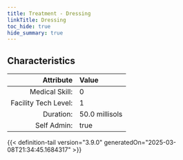 ```yaml
---
title: Treatment - Dressing
linkTitle: Dressing
toc_hide: true
hide_summary: true
---
```

<!-- This is generated by the MarsSim HelpGenertor, do not edit. -->

## Characteristics

| Attribute      | Value |
|--------:|:------|
|Medical Skill:|0|
|Facility Tech Level:|1|
|Duration:|50.0 millisols|
|Self Admin:|true|


{{< definition-tail version="3.9.0" generatedOn="2025-03-08T21:34:45.1684317" >}}

